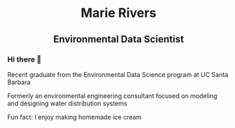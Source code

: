 <h1 align="center"> Marie Rivers </h1>
<h2 align="center"> Environmental Data Scientist </h2>

### Hi there 👋

Recent graduate from the Environmental Data Science program at UC Santa Barbara

Formerly an environmental engineering consultant focused on modeling and designing water distribution systems

Fun fact: I enjoy making homemade ice cream
<!--
**marierivers/marierivers** is a ✨ _special_ ✨ repository because its `README.md` (this file) appears on your GitHub profile.

Here are some ideas to get you started:

- 🔭 I’m currently working on ...
- 🌱 I’m currently learning ...
- 👯 I’m looking to collaborate on ...
- 🤔 I’m looking for help with ...
- 💬 Ask me about ...
- 📫 How to reach me: ...
- 😄 Pronouns: ...
- ⚡ Fun fact: ...
-->
